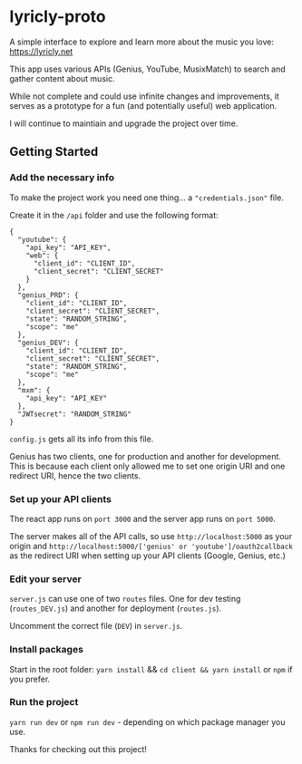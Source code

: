 # lyricly-proto
A simple interface to explore and learn more about the music you love: https://lyricly.net

This app uses various APIs (Genius, YouTube, MusixMatch) to search and gather content about music.

While not complete and could use infinite changes and improvements, it serves as a prototype for a fun (and potentially useful) web application.

I will continue to maintiain and upgrade the project over time.

## Getting Started
### Add the necessary info

To make the project work you need one thing... a `"credentials.json"` file.

Create it in the `/api` folder and use the following format:

```
{
  "youtube": {
    "api_key": "API_KEY",
    "web": {
      "client_id": "CLIENT_ID",
      "client_secret": "CLIENT_SECRET"
    }
  },
  "genius_PRD": {
    "client_id": "CLIENT_ID",
    "client_secret": "CLIENT_SECRET",
    "state": "RANDOM_STRING",
    "scope": "me"
  },
  "genius_DEV": {
    "client_id": "CLIENT_ID",
    "client_secret": "CLIENT_SECRET",
    "state": "RANDOM_STRING",
    "scope": "me"
  },
  "mxm": {
    "api_key": "API_KEY"
  },
  "JWTsecret": "RANDOM_STRING"
}
```

`config.js` gets all its info from this file.

Genius has two clients, one for production and another for development. This is because each client only allowed me to set one origin URI and one redirect URI,
hence the two clients.

### Set up your API clients

The react app runs on `port 3000` and the server app runs on `port 5000`.

The server makes all of the API calls, so use `http://localhost:5000` as your origin and `http://localhost:5000/['genius' or 'youtube']/oauth2callback` as the redirect URI when setting up your API clients (Google, Genius, etc.)

### Edit your server

`server.js` can use one of two `routes` files. One for dev testing (`routes_DEV.js`) and another for deployment (`routes.js`).

Uncomment the correct file (`DEV`) in `server.js`.

### Install packages
Start in the root folder: `yarn install` && `cd client && yarn install` or `npm` if you prefer.

### Run the project
`yarn run dev` or `npm run dev` - depending on which package manager you use.

Thanks for checking out this project!
